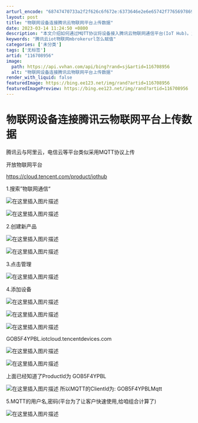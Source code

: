 ```yaml
---
arturl_encode: "68747470733a2f2f626c6f672e:6373646e2e6e65742f77656978696e5f34363435303733392f:61727469636c652f64657461696c732f313136373038393536"
layout: post
title: "物联网设备连接腾讯云物联网平台上传数据"
date: 2023-03-14 11:24:50 +0800
description: "本文介绍如何通过MQTT协议将设备接入腾讯云物联网通信平台(IoT Hub)。主要内容包括创建产品、"
keywords: "腾讯云iot物联网mbrokerurl怎么赋值"
categories: ['未分类']
tags: ['无标签']
artid: "116708956"
image:
  path: https://api.vvhan.com/api/bing?rand=sj&artid=116708956
  alt: "物联网设备连接腾讯云物联网平台上传数据"
render_with_liquid: false
featuredImage: https://bing.ee123.net/img/rand?artid=116708956
featuredImagePreview: https://bing.ee123.net/img/rand?artid=116708956
---
```


# 物联网设备连接腾讯云物联网平台上传数据

腾讯云与阿里云，电信云等平台类似采用MQTT协议上传
  
开放物联网平台
  
https://cloud.tencent.com/product/iothub
  
1.搜索”物联网通信“
  
![在这里插入图片描述](https://i-blog.csdnimg.cn/blog_migrate/3820a6c66e0af8f3bc120e4697e7d7b8.png)
  
![在这里插入图片描述](https://i-blog.csdnimg.cn/blog_migrate/0822c65b099b69a43d99eae22aee0f28.png)
  
2.创建新产品
  
![在这里插入图片描述](https://i-blog.csdnimg.cn/blog_migrate/9dd399f9aba73e2d8058999b1141cce5.png)
  
![在这里插入图片描述](https://i-blog.csdnimg.cn/blog_migrate/18388a0251e5cf913d930f0d26a56ca3.png)
  
3.点击管理
  
![在这里插入图片描述](https://i-blog.csdnimg.cn/blog_migrate/7c1ce3f87805ee202d945f5c9c50bc05.png)
  
4.添加设备
  
![在这里插入图片描述](https://i-blog.csdnimg.cn/blog_migrate/1b96774e769730d562e3c57f7a57fd78.png)
  
![在这里插入图片描述](https://i-blog.csdnimg.cn/blog_migrate/1938ffc6b83fb4df582d414ab14f6c28.png)
  
![在这里插入图片描述](https://i-blog.csdnimg.cn/blog_migrate/0f7b4b3a51ab64056fb08407ba36ea0f.png)

GOB5F4YPBL.iotcloud.tencentdevices.com
  
![在这里插入图片描述](https://i-blog.csdnimg.cn/blog_migrate/17112ad0ce432f58df85a715ea13fed4.png)
  
![在这里插入图片描述](https://i-blog.csdnimg.cn/blog_migrate/11d61221bfa4150ff5401bc0c6a104c8.png)
  
上面已经知道了ProductId为 GOB5F4YPBL
  
![在这里插入图片描述](https://i-blog.csdnimg.cn/blog_migrate/e1f506647dc189454b8e9f0a417c693d.png)
所以MQTT的ClientId为: GOB5F4YPBLMqtt
  
5.MQTT的用户名,密码(平台为了让客户快速使用,给咱组合计算了)
  
![在这里插入图片描述](https://i-blog.csdnimg.cn/blog_migrate/7fb157167ec4b5161591005e6bf95bd1.png)